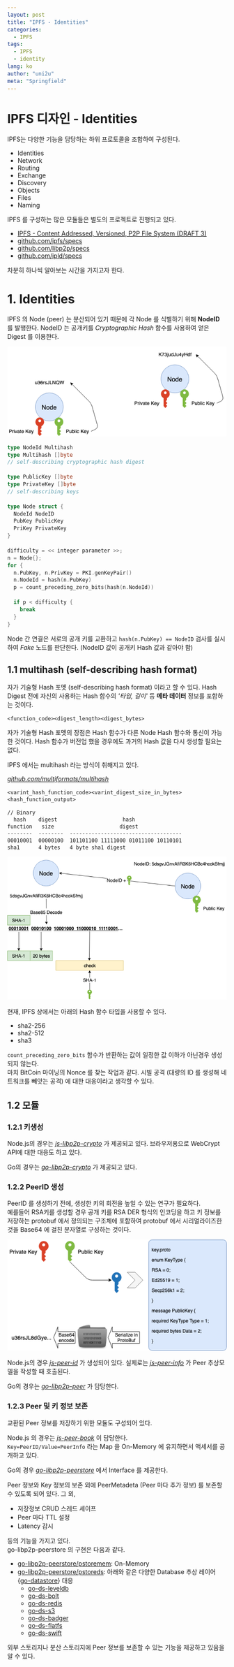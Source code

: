 ```yaml
---
layout: post
title: "IPFS - Identities"
categories:
  - IPFS
tags:
  - IPFS
  - identity
lang: ko
author: "uni2u"
meta: "Springfield"
---
```


# IPFS 디자인 - Identities

IPFS는 다양한 기능을 담당하는 하위 프로토콜을 조합하여 구성된다.

- Identities
- Network
- Routing
- Exchange
- Discovery
- Objects
- Files
- Naming

IPFS 를 구성하는 많은 모듈들은 별도의 프로젝트로 진행되고 있다.

-   [IPFS - Content Addressed, Versioned, P2P File System (DRAFT 3)](https://github.com/ipfs/papers/raw/master/ipfs-cap2pfs/ipfs-p2p-file-system.pdf)
-   [github.com/ipfs/specs](https://github.com/ipfs/specs)
-   [github.com/libp2p/specs](https://github.com/libp2p/specs)
-   [github.com/ipld/specs](https://github.com/ipld/specs)

차분히 하나씩 알아보는 시간을 가지고자 한다.

# 1. Identities

IPFS 의 Node (peer) 는 분산되어 있기 때문에 각 Node 를 식별하기 위해 **NodeID** 를 발행한다. NodeID 는 공개키를 _Cryptographic Hash_ 함수를 사용하여 얻은 Digest 를 이용한다.

![공개키를 활용한 NodeID 생성](/images/ipfs_id01.png)

```go
type NodeId Multihash
type Multihash []byte
// self-describing cryptographic hash digest

type PublicKey []byte
type PrivateKey []byte
// self-describing keys

type Node struct {
  NodeId NodeID
  PubKey PublicKey
  PriKey PrivateKey
}

difficulty = << integer parameter >>;
n = Node{};
for {
  n.PubKey, n.PrivKey = PKI.genKeyPair()
  n.NodeId = hash(n.PubKey)
  p = count_preceding_zero_bits(hash(n.NodeId))

  if p < difficulty {
    break
  }
}
```

Node 간 연결은 서로의 공개 키를 교환하고 `hash(n.PubKey) == NodeID` 검사를 실시하여 _Fake_ 노드를 판단한다. (NodeID 값이 공개키 Hash 값과 같아야 함)

## 1.1 multihash (self-describing hash format)

자가 기술형 Hash 포멧 (self-describing hash format) 이라고 할 수 있다. Hash Digest 전에 자신의 사용하는 Hash 함수의 _'타입, 길이'_ 등 **메타 데이터** 정보를 포함하는 것이다.

```
<function_code><digest_length><digest_bytes>
```

자가 기술형 Hash 포멧의 장점은 Hash 함수가 다른 Node Hash 함수와 통신이 가능한 것이다. Hash 함수가 버전업 했을 경우에도 과거의 Hash 값을 다시 생성할 필요는 없다.

IPFS 에서는 multihash 라는 방식이 취해지고 있다.

[_github.com/multiformats/multihash_](https://github.com/multiformats/multihash)

```
<varint_hash_function_code><varint_digest_size_in_bytes><hash_function_output>
```

```
// Binary
  hash    digest                     hash
function   size                     digest
--------  --------  ------------------------------------
00010001  00000100  101101100 11111000 01011100 10110101
sha1      4 bytes   4 byte sha1 digest
```

![multihash 를 활용한 Node 간 통신](/images/ipfs_id02.png)

현재, IPFS 상에서는 아래의 Hash 함수 타입을 사용할 수 있다.

- sha2-256
- sha2-512
- sha3

`count_preceding_zero_bits` 함수가 반환하는 값이 일정한 값 이하가 아닌경우 생성되지 않는다.  
마치 BitCoin 마이닝의 Nonce 를 찾는 작업과 같다.
시빌 공격 (대량의 ID 를 생성해 네트워크를 빼앗는 공격) 에 대한 대응이라고 생각할 수 있다.

## 1.2 모듈

### 1.2.1 키생성

Node.js의 경우는 [_js-libp2p-crypto_](https://github.com/libp2p/js-libp2p-crypto) 가 제공되고 있다. 브라우저용으로 WebCrypt API에 대한 대응도 하고 있다.  

Go의 경우는 [_go-libp2p-crypto_](https://github.com/libp2p/go-libp2p-crypto) 가 제공되고 있다.

### 1.2.2 PeerID 생성

PeerID 를 생성하기 전에, 생성한 키의 회전을 높일 수 있는 연구가 필요하다.  
예를들어 RSA키를 생성할 경우 공개 키를 RSA DER 형식의 인코딩을 하고 키 정보를 저장하는 protobuf 에서 정의되는 구조체에 포함하여 protobuf 에서 시리얼라이즈한 것을 Base64 에 걸친 문자열로 구성하는 것이다.

![RSA, protobuf, Base64 를 활용한 PeerID 생성](/images/ipfs_id03.png)

Node.js의 경우 [_js-peer-id_](https://github.com/libp2p/js-peer-id) 가 생성되어 있다. 실제로는 [_js-peer-info_](https://github.com/libp2p/js-peer-info) 가 Peer 추상모델을 작성할 때 호출된다.  

Go의 경우는 [_go-libp2p-peer_](https://github.com/libp2p/go-libp2p-peer) 가 담당한다.

### 1.2.3 Peer 및 키 정보 보존

교환된 Peer 정보를 저장하기 위한 모듈도 구성되어 있다.

Node.js 의 경우는 [_js-peer-book_](https://github.com/libp2p/js-peer-book) 이 담당한다.  
`Key=PeerID/Value=PeerInfo` 라는 Map 을 On-Memory 에 유지하면서 액세서를 공개하고 있다.  

Go의 경우 [_go-libp2p-peerstore_](https://github.com/libp2p/go-libp2p-peerstore) 에서 Interface 를 제공한다.

Peer 정보와 Key 정보의 보존 외에 PeerMetadeta (Peer 마다 추가 정보) 를 보존할 수 있도록 되어 있다. 그 외,

- 저장정보 CRUD 스레드 세이프  
- Peer 마다 TTL 설정  
- Latency 감시

등의 기능을 가지고 있다.  
go-libp2p-peerstore 의 구현은 다음과 같다.

- [go-libp2p-peerstore/pstoremem](https://github.com/libp2p/go-libp2p-peerstore/pstoremem): On-Memory
- [go-libp2p-peerstore/pstoreds](https://github.com/libp2p/go-libp2p-peerstore/pstoreds): 아래와 같은 다양한 Database 추상 레이어 {[go-datastore](https://github.com/ipfs/go-datastore)} 대응
  - [go-ds-leveldb](https://github.com/ipfs/go-ds-leveldb)
  - [go-ds-bolt](https://github.com/ipfs/go-ds-bolt)
  - [go-ds-redis](https://github.com/ipfs/go-ds-redis)
  - [go-ds-s3](https://github.com/ipfs/go-ds-s3)
  - [go-ds-badger](https://github.com/ipfs/go-ds-badger)
  - [go-ds-flatfs](https://github.com/ipfs/go-ds-flatfs)
  - [go-ds-swift](https://github.com/ipfs/go-ds-swift)

외부 스토리지나 분산 스토리지에 Peer 정보를 보존할 수 있는 기능을 제공하고 있음을 알 수 있다.
